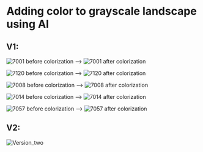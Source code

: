 # Adding color to grayscale landscape using AI

## V1:

![7001 before colorization](https://i.imgur.com/964fRuk.jpeg) --> ![7001 after colorization](https://i.imgur.com/w1NSy6z.jpeg)

![7120 before colorization](https://i.imgur.com/zYJih6Q.jpeg) --> ![7120 after colorization](https://i.imgur.com/SIclqws.jpeg)

![7008 before colorization](https://i.imgur.com/rjUf5UH.jpeg) --> ![7008 after colorization](https://i.imgur.com/k3pFKjg.jpeg)

![7014 before colorization](https://i.imgur.com/Z1ZRIeu.jpeg) --> ![7014 after colorization](https://i.imgur.com/9QNofXO.jpeg)

![7057 before colorization](https://i.imgur.com/7kgPXjV.jpeg) --> ![7057 after colorization](https://i.imgur.com/9oSeXMA.jpeg)

## V2:

![Version_two](https://i.imgur.com/SBGhqpX.jpg)